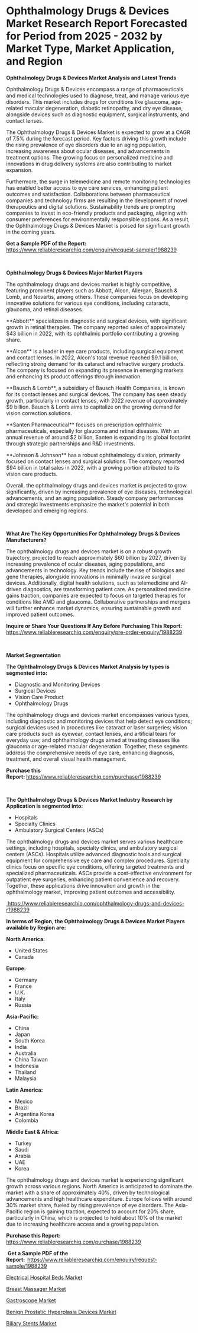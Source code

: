 <p><h1>Ophthalmology Drugs & Devices Market Research Report Forecasted for Period from 2025 -  2032 by Market Type, Market Application, and Region</h1></p><p><strong>Ophthalmology Drugs & Devices Market Analysis and Latest Trends</strong></p>
<p><p>Ophthalmology Drugs & Devices encompass a range of pharmaceuticals and medical technologies used to diagnose, treat, and manage various eye disorders. This market includes drugs for conditions like glaucoma, age-related macular degeneration, diabetic retinopathy, and dry eye disease, alongside devices such as diagnostic equipment, surgical instruments, and contact lenses.</p><p>The Ophthalmology Drugs & Devices Market is expected to grow at a CAGR of 7.5% during the forecast period. Key factors driving this growth include the rising prevalence of eye disorders due to an aging population, increasing awareness about ocular diseases, and advancements in treatment options. The growing focus on personalized medicine and innovations in drug delivery systems are also contributing to market expansion.</p><p>Furthermore, the surge in telemedicine and remote monitoring technologies has enabled better access to eye care services, enhancing patient outcomes and satisfaction. Collaborations between pharmaceutical companies and technology firms are resulting in the development of novel therapeutics and digital solutions. Sustainability trends are prompting companies to invest in eco-friendly products and packaging, aligning with consumer preferences for environmentally responsible options. As a result, the Ophthalmology Drugs & Devices Market is poised for significant growth in the coming years.</p></p>
<p><strong>Get a Sample PDF of the Report:&nbsp;</strong> <a href="https://www.reliableresearchiq.com/enquiry/request-sample/1988239?utm_campaign=103&utm_medium=2&utm_source=Github&utm_content=ia&utm_term=04032025&utm_id=ophthalmology-drugs-devices">https://www.reliableresearchiq.com/enquiry/request-sample/1988239</a></p>
<p>&nbsp;</p>
<p><strong>Ophthalmology Drugs & Devices Major Market Players</strong></p>
<p><p>The ophthalmology drugs and devices market is highly competitive, featuring prominent players such as Abbott, Alcon, Allergan, Bausch & Lomb, and Novartis, among others. These companies focus on developing innovative solutions for various eye conditions, including cataracts, glaucoma, and retinal diseases.</p><p>**Abbott** specializes in diagnostic and surgical devices, with significant growth in retinal therapies. The company reported sales of approximately $43 billion in 2022, with its ophthalmic portfolio contributing a growing share.</p><p>**Alcon** is a leader in eye care products, including surgical equipment and contact lenses. In 2022, Alcon's total revenue reached $9.1 billion, reflecting strong demand for its cataract and refractive surgery products. The company is focused on expanding its presence in emerging markets and enhancing its product offerings through innovation.</p><p>**Bausch & Lomb**, a subsidiary of Bausch Health Companies, is known for its contact lenses and surgical devices. The company has seen steady growth, particularly in contact lenses, with 2022 revenue of approximately $9 billion. Bausch & Lomb aims to capitalize on the growing demand for vision correction solutions.</p><p>**Santen Pharmaceutical** focuses on prescription ophthalmic pharmaceuticals, especially for glaucoma and retinal diseases. With an annual revenue of around $2 billion, Santen is expanding its global footprint through strategic partnerships and R&D investments.</p><p>**Johnson & Johnson** has a robust ophthalmology division, primarily focused on contact lenses and surgical solutions. The company reported $94 billion in total sales in 2022, with a growing portion attributed to its vision care products.</p><p>Overall, the ophthalmology drugs and devices market is projected to grow significantly, driven by increasing prevalence of eye diseases, technological advancements, and an aging population. Steady company performances and strategic investments emphasize the market's potential in both developed and emerging regions.</p></p>
<p>&nbsp;</p>
<p><strong>What Are The Key Opportunities For Ophthalmology Drugs & Devices Manufacturers?</strong></p>
<p><p>The ophthalmology drugs and devices market is on a robust growth trajectory, projected to reach approximately $60 billion by 2027, driven by increasing prevalence of ocular diseases, aging populations, and advancements in technology. Key trends include the rise of biologics and gene therapies, alongside innovations in minimally invasive surgical devices. Additionally, digital health solutions, such as telemedicine and AI-driven diagnostics, are transforming patient care. As personalized medicine gains traction, companies are expected to focus on targeted therapies for conditions like AMD and glaucoma. Collaborative partnerships and mergers will further enhance market dynamics, ensuring sustainable growth and improved patient outcomes.</p></p>
<p><strong>Inquire or Share Your Questions If Any Before Purchasing This Report:</strong> <a href="https://www.reliableresearchiq.com/enquiry/pre-order-enquiry/1988239?utm_campaign=103&utm_medium=2&utm_source=Github&utm_content=ia&utm_term=04032025&utm_id=ophthalmology-drugs-devices">https://www.reliableresearchiq.com/enquiry/pre-order-enquiry/1988239</a></p>
<p>&nbsp;</p>
<p><strong>Market Segmentation</strong></p>
<p><strong>The Ophthalmology Drugs & Devices Market Analysis by types is segmented into:</strong></p>
<p><ul><li>Diagnostic and Monitoring Devices</li><li>Surgical Devices</li><li>Vision Care Product</li><li>Ophthalmology Drugs</li></ul></p>
<p><p>The ophthalmology drugs and devices market encompasses various types, including diagnostic and monitoring devices that help detect eye conditions; surgical devices used in procedures like cataract or laser surgeries; vision care products such as eyewear, contact lenses, and artificial tears for everyday use; and ophthalmology drugs aimed at treating diseases like glaucoma or age-related macular degeneration. Together, these segments address the comprehensive needs of eye care, enhancing diagnosis, treatment, and overall visual health management.</p></p>
<p><strong>Purchase this Report:&nbsp;</strong><a href="https://www.reliableresearchiq.com/purchase/1988239?utm_campaign=103&utm_medium=2&utm_source=Github&utm_content=ia&utm_term=04032025&utm_id=ophthalmology-drugs-devices">https://www.reliableresearchiq.com/purchase/1988239</a></p>
<p>&nbsp;</p>
<p><strong>The Ophthalmology Drugs & Devices Market Industry Research by Application is segmented into:</strong></p>
<p><ul><li>Hospitals</li><li>Specialty Clinics</li><li>Ambulatory Surgical Centers (ASCs)</li></ul></p>
<p><p>The ophthalmology drugs and devices market serves various healthcare settings, including hospitals, specialty clinics, and ambulatory surgical centers (ASCs). Hospitals utilize advanced diagnostic tools and surgical equipment for comprehensive eye care and complex procedures. Specialty clinics focus on specific eye conditions, offering targeted treatments and specialized pharmaceuticals. ASCs provide a cost-effective environment for outpatient eye surgeries, enhancing patient convenience and recovery. Together, these applications drive innovation and growth in the ophthalmology market, improving patient outcomes and accessibility.</p></p>
<p><a href="https://www.reliableresearchiq.com/ophthalmology-drugs-and-devices-r1988239?utm_campaign=103&utm_medium=2&utm_source=Github&utm_content=ia&utm_term=04032025&utm_id=ophthalmology-drugs-devices">&nbsp;https://www.reliableresearchiq.com/ophthalmology-drugs-and-devices-r1988239</a></p>
<p><strong>In terms of Region, the Ophthalmology Drugs & Devices Market Players available by Region are:</strong></p>
<p>
    <p> <strong> North America: </strong>
        <ul>
            <li>United States</li>
            <li>Canada</li>
        </ul>
        </p> 
    <p> <strong> Europe: </strong>
        <ul>
            <li>Germany</li>
            <li>France</li>
            <li>U.K.</li>
            <li>Italy</li>
            <li>Russia</li>
        </ul>
        </p> 
    <p> <strong> Asia-Pacific: </strong>
        <ul>
            <li>China</li>
            <li>Japan</li>
            <li>South Korea</li>
            <li>India</li>
            <li>Australia</li>
            <li>China Taiwan</li>
            <li>Indonesia</li>
            <li>Thailand</li>
            <li>Malaysia</li>
        </ul>
        </p> 
    <p> <strong> Latin America: </strong>
        <ul>
            <li>Mexico</li>
            <li>Brazil</li>
            <li>Argentina Korea</li>
            <li>Colombia</li>
        </ul>
        </p> 
    <p> <strong> Middle East & Africa: </strong>
        <ul>
            <li>Turkey</li>
            <li>Saudi</li>
            <li>Arabia</li>
            <li>UAE</li>
            <li>Korea</li>
        </ul>
    </p>
    </p>
<p><p>The ophthalmology drugs and devices market is experiencing significant growth across various regions. North America is anticipated to dominate the market with a share of approximately 40%, driven by technological advancements and high healthcare expenditure. Europe follows with around 30% market share, fueled by rising prevalence of eye disorders. The Asia-Pacific region is gaining traction, expected to account for 20% share, particularly in China, which is projected to hold about 10% of the market due to increasing healthcare access and a growing population.</p></p>
<p><strong>Purchase this Report: </strong><a href="https://www.reliableresearchiq.com/purchase/1988239?utm_campaign=103&utm_medium=2&utm_source=Github&utm_content=ia&utm_term=04032025&utm_id=ophthalmology-drugs-devices">https://www.reliableresearchiq.com/purchase/1988239</a></p>
<p>&nbsp;<strong>Get a Sample PDF of the Report:&nbsp;&nbsp;</strong><a href="https://www.reliableresearchiq.com/enquiry/request-sample/1988239?utm_campaign=103&utm_medium=2&utm_source=Github&utm_content=ia&utm_term=04032025&utm_id=ophthalmology-drugs-devices">https://www.reliableresearchiq.com/enquiry/request-sample/1988239</a></p>
<p><strong></strong></p>
<p><p><a href="https://github.com/abdhsheila7/Market-Research-Report-List-1/blob/main/electrical-hospital-beds-market.md?utm_campaign=103&utm_medium=2&utm_source=Github&utm_content=ia&utm_term=04032025&utm_id=ophthalmology-drugs-devices">Electrical Hospital Beds Market</a></p><p><a href="https://github.com/rjaibiagha/Market-Research-Report-List-1/blob/main/breast-massager-market.md?utm_campaign=103&utm_medium=2&utm_source=Github&utm_content=ia&utm_term=04032025&utm_id=ophthalmology-drugs-devices">Breast Massager Market</a></p><p><a href="https://github.com/xienhtaw/Market-Research-Report-List-1/blob/main/gastroscope-market.md?utm_campaign=103&utm_medium=2&utm_source=Github&utm_content=ia&utm_term=04032025&utm_id=ophthalmology-drugs-devices">Gastroscope Market</a></p><p><a href="https://github.com/godekkutero4/Market-Research-Report-List-1/blob/main/benign-prostatic-hyperplasia-devices-market.md?utm_campaign=103&utm_medium=2&utm_source=Github&utm_content=ia&utm_term=04032025&utm_id=ophthalmology-drugs-devices">Benign Prostatic Hyperplasia Devices Market</a></p><p><a href="https://github.com/rumaskdallys2/Market-Research-Report-List-1/blob/main/biliary-stents-market.md?utm_campaign=103&utm_medium=2&utm_source=Github&utm_content=ia&utm_term=04032025&utm_id=ophthalmology-drugs-devices">Biliary Stents Market</a></p></p>